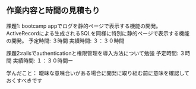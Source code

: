 ## 作業内容と時間の見積もり

課題1: bootcamp appでログを静的ページで表示する機能の開発。ActiveRecordによる生成されるSQLを同様に特別に静的ページで表示する機能の開発。
予定時間: ３時間
実績時間: ３：３０時間

課題2:railsでauthenticationと権限管理を導入方法について勉強
予定時間: ３時間
実績時間: １：３０時間ー

学んだこと：
曖昧な意味合いがある場合に開発に取り組む前に意味を確認しておくすべきです
